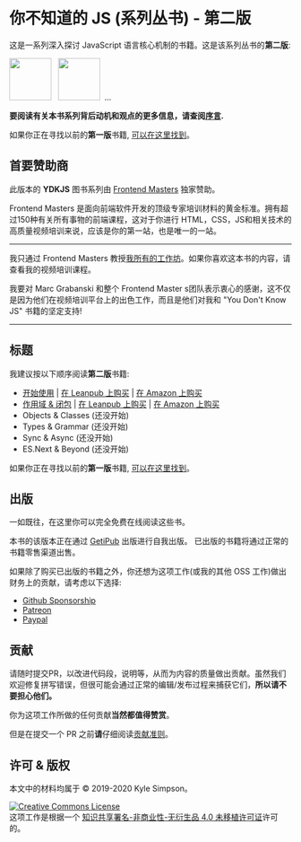# 你不知道的 JS (系列丛书) - 第二版

这是一系列深入探讨 JavaScript 语言核心机制的书籍。这是该系列丛书的**第二版**:

<a href="https://leanpub.com/ydkjsy-get-started"><img src="get-started/images/cover.png" width="75"></a>&nbsp;&nbsp;
<a href="https://leanpub.com/ydkjsy-scope-closures"><img src="scope-closures/images/cover.png" width="75"></a>&nbsp;&nbsp;...

**要阅读有关本书系列背后动机和观点的更多信息，请查阅[序言](preface.md).**

如果你正在寻找以前的**第一版**书籍, [可以在这里找到](https://github.com/learning-js-by-reading-source-codes/You-Dont-Know-JS/blob/1st-ed/README.md)。

## 首要赞助商

此版本的 **YDKJS** 图书系列由 [Frontend Masters](https://frontendmasters.com) 独家赞助。

Frontend Masters 是面向前端软件开发的顶级专家培训材料的黄金标准。拥有超过150种有关所有事物的前端课程，这对于你进行 HTML，CSS，JS和相关技术的高质量视频培训来说，应该是你的第一站，也是唯一的一站。

----

我只通过 Frontend Masters 教授[我所有的工作坊](https://frontendmasters.com/kyle-simpson)。如果你喜欢这本书的内容，请查看我的视频培训课程。

我要对 Marc Grabanski 和整个 Frontend Master s团队表示衷心的感谢，这不仅是因为他们在视频培训平台上的出色工作，而且是他们对我和 "You Don't Know JS" 书籍的坚定支持!

----

## 标题

我建议按以下顺序阅读**第二版**书籍:

* [开始使用](get-started/README.md) | [在 Leanpub 上购买](https://leanpub.com/ydkjsy-get-started) | [在 Amazon 上购买](https://www.amazon.com/dp/B084BNMN7T)
* [作用域 & 闭包](scope-closures/README.md) | [在 Leanpub 上购买](https://leanpub.com/ydkjsy-scope-closures) | [在 Amazon 上购买](https://www.amazon.com/dp/B08634PZ3N)
* Objects & Classes (还没开始)
* Types & Grammar (还没开始)
* Sync & Async (还没开始)
* ES.Next & Beyond (还没开始)

如果你正在寻找以前的**第一版**书籍, [可以在这里找到](https://github.com/learning-js-by-reading-source-codes/You-Dont-Know-JS/blob/1st-ed/README.md)。

## 出版

一如既往，在这里你可以完全免费在线阅读这些书。

本书的该版本正在通过 [GetiPub](https://geti.pub) 出版进行自我出版。 已出版的书籍将通过正常的书籍零售渠道出售。

如果除了购买已出版的书籍之外，你还想为这项工作(或我的其他 OSS 工作)做出财务上的贡献，请考虑以下选择: 

* [Github Sponsorship](https://github.com/users/getify/sponsorship)
* [Patreon](https://www.patreon.com/getify)
* [Paypal](https://www.paypal.me/getify)

## 贡献

请随时提交PR，以改进代码段，说明等，从而为内容的质量做出贡献。虽然我们欢迎修复拼写错误，但很可能会通过正常的编辑/发布过程来捕获它们，**所以请不要担心他们。**

你为这项工作所做的任何贡献**当然都值得赞赏**。

但是在提交一个 PR 之前**请**仔细阅读[贡献准则](CONTRIBUTING.md)。

## 许可 & 版权

本文中的材料均属于 &copy; 2019-2020 Kyle Simpson。

<a rel="license" href="http://creativecommons.org/licenses/by-nc-nd/4.0/"><img alt="Creative Commons License" style="border-width:0" src="https://i.creativecommons.org/l/by-nc-nd/4.0/88x31.png" /></a><br />这项工作是根据一个 <a rel="license" href="http://creativecommons.org/licenses/by-nc-nd/4.0/">知识共享署名-非商业性-无衍生品 4.0 未移植许可证</a>许可的。
